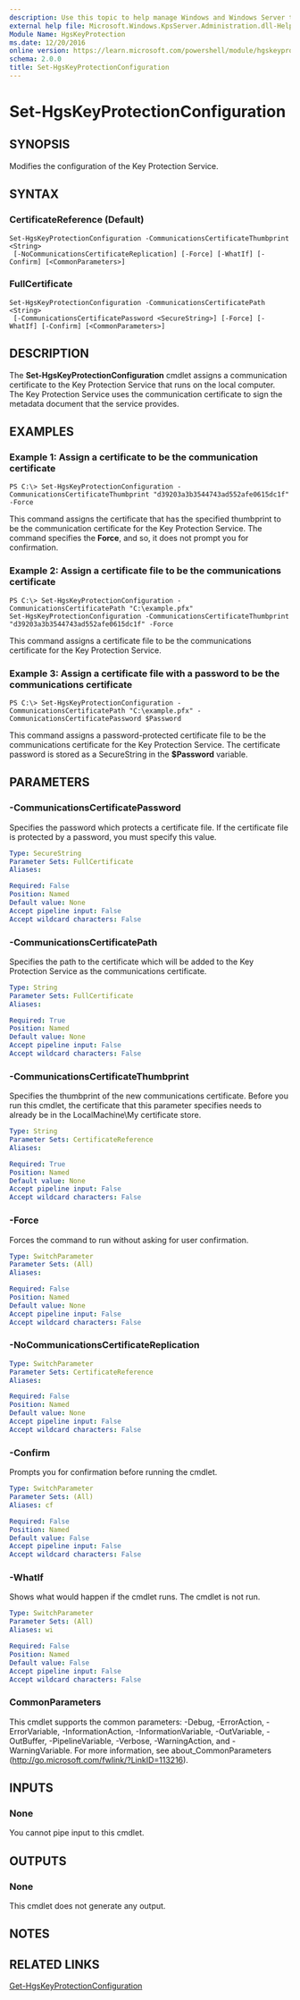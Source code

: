 ```yaml
---
description: Use this topic to help manage Windows and Windows Server technologies with Windows PowerShell.
external help file: Microsoft.Windows.KpsServer.Administration.dll-Help.xml
Module Name: HgsKeyProtection
ms.date: 12/20/2016
online version: https://learn.microsoft.com/powershell/module/hgskeyprotection/set-hgskeyprotectionconfiguration?view=windowsserver2022-ps&wt.mc_id=ps-gethelp
schema: 2.0.0
title: Set-HgsKeyProtectionConfiguration
---
```


# Set-HgsKeyProtectionConfiguration

## SYNOPSIS
Modifies the configuration of the Key Protection Service.

## SYNTAX

### CertificateReference (Default)
```
Set-HgsKeyProtectionConfiguration -CommunicationsCertificateThumbprint <String>
 [-NoCommunicationsCertificateReplication] [-Force] [-WhatIf] [-Confirm] [<CommonParameters>]
```

### FullCertificate
```
Set-HgsKeyProtectionConfiguration -CommunicationsCertificatePath <String>
 [-CommunicationsCertificatePassword <SecureString>] [-Force] [-WhatIf] [-Confirm] [<CommonParameters>]
```

## DESCRIPTION
The **Set-HgsKeyProtectionConfiguration** cmdlet assigns a communication certificate to the Key Protection Service that runs on the local computer.
The Key Protection Service uses the communication certificate to sign the metadata document that the service provides.

## EXAMPLES

### Example 1: Assign a certificate to be the communication certificate
```
PS C:\> Set-HgsKeyProtectionConfiguration -CommunicationsCertificateThumbprint "d39203a3b3544743ad552afe0615dc1f" -Force
```

This command assigns the certificate that has the specified thumbprint to be the communication certificate for the Key Protection Service.
The command specifies the **Force**, and so, it does not prompt you for confirmation.

### Example 2: Assign a certificate file to be the communications certificate
```
PS C:\> Set-HgsKeyProtectionConfiguration -CommunicationsCertificatePath "C:\example.pfx"
Set-HgsKeyProtectionConfiguration -CommunicationsCertificateThumbprint "d39203a3b3544743ad552afe0615dc1f" -Force
```

This command assigns a certificate file to be the communications certificate for the Key Protection Service.

### Example 3: Assign a certificate file with a password to be the communications certificate
```
PS C:\> Set-HgsKeyProtectionConfiguration -CommunicationsCertificatePath "C:\example.pfx" -CommunicationsCertificatePassword $Password
```

This command assigns a password-protected certificate file to be the communications certificate for the Key Protection Service.
The certificate password is stored as a SecureString in the **$Password** variable.

## PARAMETERS

### -CommunicationsCertificatePassword
Specifies the password which protects a certificate file.
If the certificate file is protected by a password, you must specify this value.

```yaml
Type: SecureString
Parameter Sets: FullCertificate
Aliases: 

Required: False
Position: Named
Default value: None
Accept pipeline input: False
Accept wildcard characters: False
```

### -CommunicationsCertificatePath
Specifies the path to the certificate which will be added to the Key Protection Service as the communications certificate.

```yaml
Type: String
Parameter Sets: FullCertificate
Aliases: 

Required: True
Position: Named
Default value: None
Accept pipeline input: False
Accept wildcard characters: False
```

### -CommunicationsCertificateThumbprint
Specifies the thumbprint of the new communications certificate.
Before you run this cmdlet, the certificate that this parameter specifies needs to already be in the LocalMachine\My certificate store.

```yaml
Type: String
Parameter Sets: CertificateReference
Aliases: 

Required: True
Position: Named
Default value: None
Accept pipeline input: False
Accept wildcard characters: False
```

### -Force
Forces the command to run without asking for user confirmation.

```yaml
Type: SwitchParameter
Parameter Sets: (All)
Aliases: 

Required: False
Position: Named
Default value: None
Accept pipeline input: False
Accept wildcard characters: False
```

### -NoCommunicationsCertificateReplication
```yaml
Type: SwitchParameter
Parameter Sets: CertificateReference
Aliases: 

Required: False
Position: Named
Default value: None
Accept pipeline input: False
Accept wildcard characters: False
```

### -Confirm
Prompts you for confirmation before running the cmdlet.

```yaml
Type: SwitchParameter
Parameter Sets: (All)
Aliases: cf

Required: False
Position: Named
Default value: False
Accept pipeline input: False
Accept wildcard characters: False
```

### -WhatIf
Shows what would happen if the cmdlet runs.
The cmdlet is not run.

```yaml
Type: SwitchParameter
Parameter Sets: (All)
Aliases: wi

Required: False
Position: Named
Default value: False
Accept pipeline input: False
Accept wildcard characters: False
```

### CommonParameters
This cmdlet supports the common parameters: -Debug, -ErrorAction, -ErrorVariable, -InformationAction, -InformationVariable, -OutVariable, -OutBuffer, -PipelineVariable, -Verbose, -WarningAction, and -WarningVariable. For more information, see about_CommonParameters (http://go.microsoft.com/fwlink/?LinkID=113216).

## INPUTS

### None
You cannot pipe input to this cmdlet.

## OUTPUTS

### None
This cmdlet does not generate any output.

## NOTES

## RELATED LINKS

[Get-HgsKeyProtectionConfiguration](./Get-HgsKeyProtectionConfiguration.md)


